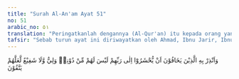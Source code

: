 ```yaml
---
title: "Surah Al-An'am Ayat 51"
no: 51
arabic_no: ٥١
translation: "Peringatkanlah dengannya (Al-Qur'an) itu kepada orang yang takut akan dikumpulkan menghadap Tuhannya (pada hari Kiamat), tidak ada bagi mereka pelindung dan pemberi syafaat (pertolongan) selain Allah, agar mereka bertakwa."
tafsir: "Sebab turun ayat ini diriwayatkan oleh Ahmad, Ibnu Jarir, Ibnu Abi Hatim dan ath-thabrani dari Abdullah bin Mas'ud, ia berkata, \"Para pembesar Quraisy lewat di hadapan Rasulullah saw, dan di dekat beliau ada para sahabat yang dianggap rendah kedudukannya oleh orang-orang Quraisy, seperti shuhaib, Ammar, Khabab dan yang lainnya, para pembesar Quraisy itu berkata, \"Ya Muhammad, apakah kamu rela mereka yang rendah derajat itu menjadi pengganti kami? Apakah mereka itu orang-orang yang dikaruniai Allah diantara kita? Apakah kami akan menjadi pengikut mereka? Maka singkirkanlah mereka dari kamu, mudah-mudahan jika mereka telah tersingkir, kami akan mengikuti 'engkau.\" Maka Allah menurunkan ayat ini.\n\nPada ayat ini Allah memerintahkan Rasul-Nya agar memberi peringatan dan menyampaikan ancaman Allah kepada orang-orang yang mengingkari seruannya, setelah pada ayat-ayat yang lalu Allah memerintahkan agar menyampaikan risalah. Hal ini adalah wajar, karena orang yang diberi peringatan dan ancaman itu telah sampai kepadanya seruan Rasul dan pelajarannya, sehingga dapat mengambil manfaat dari ajaran itu, sesuai dengan firman Allah swt:\n\nSesungguhnya yang dapat engkau beri peringatan hanya orang-orang yang takut kepada (azab) Tuhannya (sekalipun) mereka tidak melihat-Nya dan mereka yang melaksanakan salat. Dan barang siapa menyucikan dirinya, sesungguhnya dia menyucikan diri untuk kebaikan dirinya sendiri. Dan kepada Allah-lah tempat kembali. (Fathir/35: 18) \n\nFirman Allah swt:\n\nSesungguhnya engkau hanya memberi peringatan kepada orang-orang yang mau mengikuti peringatan dan yang takut kepada Tuhan Yang Maha Pengasih, walaupun mereka tidak melihat-Nya. Maka berilah mereka kabar gembira dengan ampunan dan pahala yang mulia. (Yasin/36: 11)\n\nAllah memerintahkan Nabi Muhammad agar memberi peringatan kepada orang-orang yang telah beriman, yang telah mengakui adanya hari akhirat, dan adanya suatu hari yang pada hari itu manusia menghadap Allah mempertanggungjawabkan segala perbuataannya yang telah dilakukannya di dunia, dan tidak seorang pun yang dapat menolong yang lain, sebagaimana tersebut dalam firman Allah swt:\n\n(Yaitu) pada hari (ketika) seseorang sama sekali tidak berdaya (menolong) orang lain. Dan segala urusan pada hari itu dalam kekuasaan Allah. (al-Infithar/82: 19) \n\nOrang-orang yang benar-benar beriman selalu berusaha menyempurnakan takwanya kepada Allah, selalu mencari keridaan-Nya, tanpa menggantungkan diri kepada orang lain seperti wali-wali dan orang saleh. Mereka yakin dan percaya bahwa iman, amal dan kebersihan jiwa dapat membebaskan mereka dari segala siksaan Allah.\n\nAdapun orang-orang kafir, mereka tidak perlu diberi peringatan, karena peringatan dan ancaman itu tidak berfaedah baginya, mereka tidak percaya sedikit pun bahwa iman, amal dan kebersihan jiwa dapat membebaskan mereka dari siksaan Allah."
---
```

وَاَنْذِرْ بِهِ الَّذِيْنَ يَخَافُوْنَ اَنْ يُّحْشَرُوْٓا اِلٰى رَبِّهِمْ لَيْسَ لَهُمْ مِّنْ دُوْنِهٖ وَلِيٌّ وَّلَا شَفِيْعٌ لَّعَلَّهُمْ يَتَّقُوْنَ